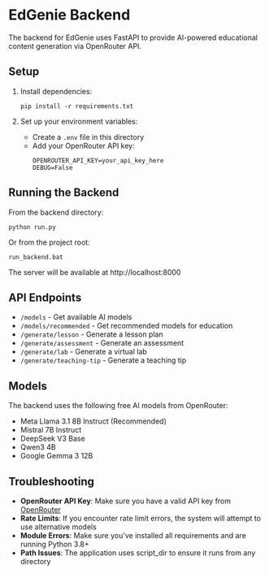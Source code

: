 # EdGenie Backend

The backend for EdGenie uses FastAPI to provide AI-powered educational content generation via OpenRouter API.

## Setup

1. Install dependencies:
   ```
   pip install -r requirements.txt
   ```

2. Set up your environment variables:
   - Create a `.env` file in this directory 
   - Add your OpenRouter API key:
     ```
     OPENROUTER_API_KEY=your_api_key_here
     DEBUG=False
     ```

## Running the Backend

From the backend directory:
```
python run.py
```

Or from the project root:
```
run_backend.bat
```

The server will be available at http://localhost:8000

## API Endpoints

- `/models` - Get available AI models
- `/models/recommended` - Get recommended models for education
- `/generate/lesson` - Generate a lesson plan
- `/generate/assessment` - Generate an assessment
- `/generate/lab` - Generate a virtual lab
- `/generate/teaching-tip` - Generate a teaching tip

## Models

The backend uses the following free AI models from OpenRouter:
- Meta Llama 3.1 8B Instruct (Recommended)
- Mistral 7B Instruct
- DeepSeek V3 Base
- Qwen3 4B
- Google Gemma 3 12B

## Troubleshooting

- **OpenRouter API Key**: Make sure you have a valid API key from [OpenRouter](https://openrouter.ai)
- **Rate Limits**: If you encounter rate limit errors, the system will attempt to use alternative models
- **Module Errors**: Make sure you've installed all requirements and are running Python 3.8+
- **Path Issues**: The application uses script_dir to ensure it runs from any directory 
